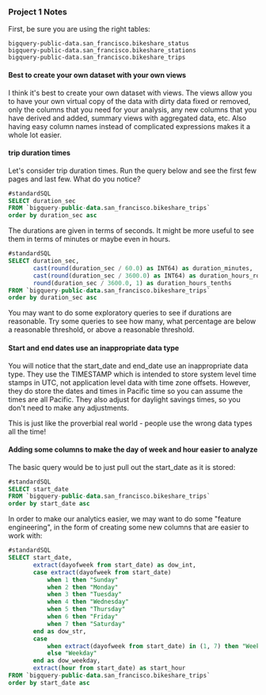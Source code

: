 ### Project 1 Notes

First, be sure you are using the right tables:
```
bigquery-public-data.san_francisco.bikeshare_status
bigquery-public-data.san_francisco.bikeshare_stations
bigquery-public-data.san_francisco.bikeshare_trips
```

#### Best to create your own dataset with your own views

I think it's best to create your own dataset with views.  The views allow you to have your own virtual copy of the data with dirty data fixed or removed, only the columns that you need for your analysis, any new columns that you have derived and added, summary views with aggregated data, etc.  Also having easy column names instead of complicated expressions makes it a whole lot easier.

#### trip duration times

Let's consider trip duration times. Run the query below and see the first few pages and last few.  What do you notice?

```sql
#standardSQL
SELECT duration_sec
FROM `bigquery-public-data.san_francisco.bikeshare_trips`
order by duration_sec asc
```

The durations are given in terms of seconds.  It might be more useful to see them in terms of minutes or maybe even in hours.

```sql
#standardSQL
SELECT duration_sec, 
       cast(round(duration_sec / 60.0) as INT64) as duration_minutes,
       cast(round(duration_sec / 3600.0) as INT64) as duration_hours_rounded,
       round(duration_sec / 3600.0, 1) as duration_hours_tenths
FROM `bigquery-public-data.san_francisco.bikeshare_trips`
order by duration_sec asc
```

You may want to do some exploratory queries to see if durations are reasonable.  Try some queries to see how many, what percentage are below a reasonable threshold, or above a reasonable threshold.

#### Start and end dates use an inappropriate data type

You will notice that the start_date and end_date use an inappropriate data type.  They use the TIMESTAMP which is intended to store system level time stamps in UTC, not application level data with time zone offsets.  However, they do store the dates and times in Pacific time so you can assume the times are all Pacific. They also adjust for daylight savings times, so you don't need to make any adjustments.  

This is just like the proverbial real world - people use the wrong data types all the time!

#### Adding some columns to make the day of week and hour easier to analyze

The basic query would be to just pull out the start_date as it is stored:

```sql
#standardSQL
SELECT start_date 
FROM `bigquery-public-data.san_francisco.bikeshare_trips`
order by start_date asc
```

In order to make our analytics easier, we may want to do some "feature engineering", in the form of creating some new columns that are easier to work with:

```sql
#standardSQL
SELECT start_date,
       extract(dayofweek from start_date) as dow_int,
       case extract(dayofweek from start_date)
           when 1 then "Sunday"
           when 2 then "Monday"
           when 3 then "Tuesday"
           when 4 then "Wednesday"
           when 5 then "Thursday"
           when 6 then "Friday"
           when 7 then "Saturday"
       end as dow_str,
       case 
           when extract(dayofweek from start_date) in (1, 7) then "Weekend"
           else "Weekday"
       end as dow_weekday,
       extract(hour from start_date) as start_hour
FROM `bigquery-public-data.san_francisco.bikeshare_trips`
order by start_date asc
```

